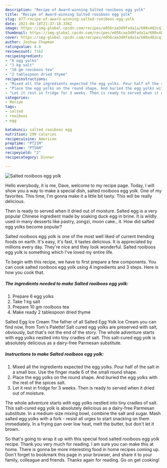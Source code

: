 ```yaml
---
description: "Recipe of Award-winning Salted rooiboos egg yolk"
title: "Recipe of Award-winning Salted rooiboos egg yolk"
slug: 877-recipe-of-award-winning-salted-rooiboos-egg-yolk
date: 2021-04-18T21:37:18.336Z
image: https://img-global.cpcdn.com/recipes/e056caa3d9fada1a/680x482cq70/salted-rooiboos-egg-yolk-recipe-main-photo.jpg
thumbnail: https://img-global.cpcdn.com/recipes/e056caa3d9fada1a/680x482cq70/salted-rooiboos-egg-yolk-recipe-main-photo.jpg
cover: https://img-global.cpcdn.com/recipes/e056caa3d9fada1a/680x482cq70/salted-rooiboos-egg-yolk-recipe-main-photo.jpg
author: Joshua Chapman
ratingvalue: 4.8
reviewcount: 7162
recipeingredient:
- "6 egg yolks"
- "1 kg salt"
- "10 gm rooiboos tea"
- "2 tablespoon dried thyme"
recipeinstructions:
- "Mixed all the ingredients expected the egg yolks. Pour half of the salt in a small box. Use the finger made 6 of the small round shape."
- "Place the egg yolks on the round shape. And buried the egg yolks with the rest of the spices salt."
- "Let it rest in fridge for 3 weeks. Then is ready to served when it dried out of moisture."
categories:
- Recipe
tags:
- salted
- rooiboos
- egg

katakunci: salted rooiboos egg 
nutrition: 299 calories
recipecuisine: American
preptime: "PT21M"
cooktime: "PT56M"
recipeyield: "2"
recipecategory: Dinner

---
```



![Salted rooiboos egg yolk](https://img-global.cpcdn.com/recipes/e056caa3d9fada1a/680x482cq70/salted-rooiboos-egg-yolk-recipe-main-photo.jpg)

Hello everybody, it is me, Dave, welcome to my recipe page. Today, I will show you a way to make a special dish, salted rooiboos egg yolk. One of my favorites. This time, I'm gonna make it a little bit tasty. This will be really delicious.

Then is ready to served when it dried out of moisture. Salted egg is a very popular Chinese ingredient made by soaking duck egg in brine. It is wildly used in many desserts like pastry, zongzi, moon cake., it. How did salted egg yolks become popular?

Salted rooiboos egg yolk is one of the most well liked of current trending foods on earth. It's easy, it's fast, it tastes delicious. It is appreciated by millions every day. They're nice and they look wonderful. Salted rooiboos egg yolk is something which I've loved my entire life.


To begin with this recipe, we have to first prepare a few components. You can cook salted rooiboos egg yolk using 4 ingredients and 3 steps. Here is how you cook that.

<!--inarticleads1-->

##### The ingredients needed to make Salted rooiboos egg yolk:

1. Prepare 6 egg yolks
1. Take 1 kg salt
1. Prepare 10 gm rooiboos tea
1. Make ready 2 tablespoon dried thyme


Salted Egg Ice Cream The father of all Salted Egg Yolk Ice Cream you can find now, from Tom&#39;s Palette! Salt cured egg yolks are preserved with salt, obviously, but that&#39;s not the end of the story. The whole adventure starts with egg yolks nestled into tiny cradles of salt. This salt-cured egg yolk is absolutely delicious as a dairy-free Parmesan substitute. 

<!--inarticleads2-->

##### Instructions to make Salted rooiboos egg yolk:

1. Mixed all the ingredients expected the egg yolks. Pour half of the salt in a small box. Use the finger made 6 of the small round shape.
1. Place the egg yolks on the round shape. And buried the egg yolks with the rest of the spices salt.
1. Let it rest in fridge for 3 weeks. Then is ready to served when it dried out of moisture.


The whole adventure starts with egg yolks nestled into tiny cradles of salt. This salt-cured egg yolk is absolutely delicious as a dairy-free Parmesan substitute. In a medium-size mixing bowl, combine the salt and sugar. Mash salted egg yolks with a fork - resist all urges to start snacking on them immediately. In a frying pan over low heat, melt the butter, but don&#39;t let it brown. 

So that's going to wrap it up with this special food salted rooiboos egg yolk recipe. Thank you very much for reading. I am sure you can make this at home. There is gonna be more interesting food in home recipes coming up. Don't forget to bookmark this page in your browser, and share it to your family, colleague and friends. Thanks again for reading. Go on get cooking!
